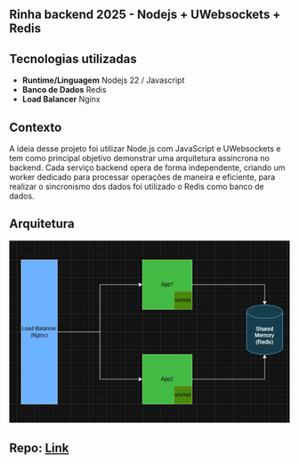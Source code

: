 ## Rinha backend 2025 - Nodejs + UWebsockets + Redis

## Tecnologias utilizadas

- **Runtime/Linguagem** Nodejs 22 / Javascript
- **Banco de Dados** Redis
- **Load Balancer** Nginx

## Contexto

A ideia desse projeto foi utilizar Node.js com JavaScript e UWebsockets e tem como principal objetivo demonstrar uma arquitetura assíncrona no backend. Cada serviço backend opera de forma independente, criando um worker dedicado para processar operações de maneira e eficiente, para realizar o sincronismo dos dados foi utilizado o Redis como banco de dados.

## Arquitetura

![arch](images/arch.png)

## Repo: [Link](https://github.com/willianmarquess/rinha-back-node-2025)